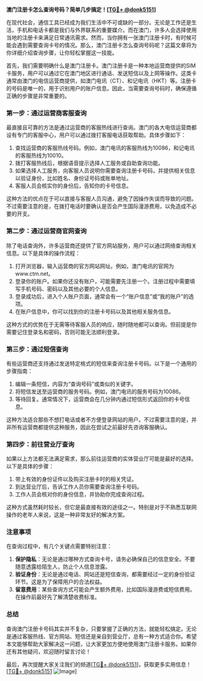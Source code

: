 **澳门注册卡怎么查询号码？简单几步搞定！[[TG💪+ @donk5151](https://t.me/s/donk5151)]**

在现代社会，通信工具已经成为我们生活中不可或缺的一部分。无论是工作还是生活，手机和电话卡都是我们与外界联系的重要媒介。而在澳门，许多人会选择使用当地的注册卡来满足日常通讯需求。然而，当你拥有一张澳门注册卡时，有时候可能会遇到需要查询卡号的情况。那么，澳门注册卡怎么查询号码呢？这篇文章将为你详细介绍查询步骤，让你轻松掌握这一技能。

首先，我们需要明确什么是澳门注册卡。澳门注册卡是一种本地运营商提供的SIM卡服务，用户可以通过它在澳门地区进行通话、发送短信以及上网等操作。这类卡通常由澳门的电信运营商提供，如澳门电讯（CT）、和记电讯（HKT）等。注册卡的号码是唯一的，用于识别用户的账户信息。因此，当需要查询号码时，确保遵循正确的步骤是非常重要的。

### **第一步：通过运营商客服查询**

最直接且可靠的方法是通过运营商的客服热线进行查询。澳门的各大电信运营商都设有专门的客服中心，用户可以通过拨打客服电话获取帮助。具体步骤如下：

1. 查找运营商的客服热线号码。例如，澳门电讯的客服热线为10086，和记电讯的客服热线为10010。
2. 拨打客服热线后，根据语音提示选择人工服务或自助查询功能。
3. 如果选择人工服务，向客服人员说明你需要查询注册卡号码，并提供相关信息以验证身份，比如姓名、身份证号码或账单地址。
4. 客服人员会核实你的身份后，告知你的卡号信息。

这种方法的优点在于可以直接与客服人员沟通，避免了因操作失误而导致的问题。不过需要注意的是，在拨打电话时要确认是否会产生国际漫游费用，以免造成不必要的开支。

### **第二步：通过运营商官网查询**

除了电话查询外，许多运营商还提供了官方网站服务，用户可以通过网络查询相关信息。以下是具体的操作流程：

1. 打开浏览器，输入运营商的官方网站网址。例如，澳门电讯的官网为www.ctm.net。
2. 登录你的账户。如果你还没有账户，可能需要先注册一个。注册过程中需要填写手机号码、密码以及其他必要的个人信息。
3. 登录成功后，进入个人账户页面，通常会有一个“账户信息”或“我的账户”的选项。
4. 在账户信息中，你可以找到你的注册卡号码以及其他相关服务信息。

这种方式的优势在于无需等待客服人员的响应，随时随地都可以查询。但前提是你需要记住登录名和密码，否则可能无法顺利登录。

### **第三步：通过短信查询**

有些运营商还支持通过发送特定格式的短信来查询注册卡号码。以下是一个通用的步骤指南：

1. 编辑一条短信，内容为“查询号码”或类似的关键字。
2. 将短信发送至运营商的服务号码。例如，澳门电讯的服务号码为10086。
3. 等待回复。通常情况下，运营商会在几分钟内通过短信形式返回你的卡号信息。

这种方法适合那些不想打电话或者不方便登录网站的用户。不过需要注意的是，并非所有运营商都提供这种服务，因此在尝试之前最好先咨询客服确认。

### **第四步：前往营业厅查询**

如果以上方法都无法满足需求，那么前往运营商的实体营业厅可能是最好的选择。以下是具体的步骤：

1. 带上有效的身份证件以及购买注册卡时的相关凭证。
2. 到达营业厅后，告诉工作人员你需要查询注册卡号码。
3. 工作人员会核对你的身份信息，并协助你完成查询过程。

这种方式虽然耗时较长，但它是最直接有效的途径之一。特别是对于不熟悉互联网操作的老年人来说，这是一种非常友好的解决方案。

### **注意事项**

在查询过程中，有几个关键点需要特别注意：

1. **保护隐私**：无论是通过哪种方式查询卡号，请务必确保自己的信息安全。不要随意透露给陌生人，防止个人信息泄露。
2. **验证身份**：无论是通过电话、网站还是短信查询，都需要经过一定的身份验证环节。这是为了保障用户的合法权益。
3. **留意费用**：某些查询方式可能会产生额外费用，比如国际漫游费或短信费用。在操作前最好先了解清楚收费标准。

### **总结**

查询澳门注册卡号码其实并不复杂，只要掌握了正确的方法，就能轻松搞定。无论是通过客服热线、官方网站、短信还是亲自到营业厅，总有一种方式适合你。希望本文能够帮助大家解决这一问题，让大家更加方便地使用澳门注册卡服务。如果你还有其他疑问，欢迎随时留言讨论！

最后，再次提醒大家关注我们的频道[[TG💪+ @donk5151](https://t.me/s/donk5151)]，获取更多实用信息！[[TG💪+ @donk5151](https://t.me/s/donk5151) ![Image](https://i.postimg.cc/rwNCRYN7/Snipaste-2025-04-30-17-27-05.png)]